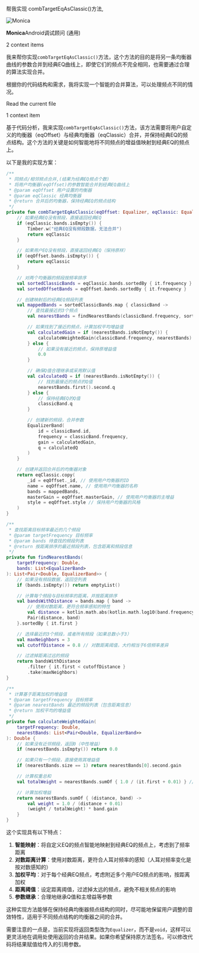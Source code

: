 帮我实现 combTargetEqAsClassic()方法, 



![Monica](http://monica/logos/monica.png)

**Monica**Android调试顾问 (通用)

2 context items

我来帮你实现`combTargetEqAsClassic()`方法，这个方法的目的是将另一条均衡器曲线的参数合并到经典EQ曲线上，即使它们的频点不完全相同，也需要通过合理的算法实现合并。

根据你的代码结构和需求，我将实现一个智能的合并算法，可以处理频点不同的情况。



Read the current file

1 context item

基于代码分析，我来实现`combTargetEqAsClassic()`方法，该方法需要将用户自定义的均衡器（eqOffset）与经典均衡器（eqClassic）合并，并保持经典EQ的频点结构。这个方法的关键是如何智能地将不同频点的增益值映射到经典EQ的频点上。

以下是我的实现方案：



```kotlin
/**
 * 同频点/相邻频点合并,(结果为经典EQ频点个数)
 * 将用户均衡器(eqOffset)的参数智能合并到经典EQ曲线上
 * @param eqOffset 用户设置的均衡器
 * @param eqClassic 经典均衡器
 * @return 合并后的均衡器，保持经典EQ的频点结构
 */
private fun combTargetEqAsClassic(eqOffset: Equalizer, eqClassic: Equalizer): Equalizer {
    // 如果经典EQ没有频段，直接返回经典EQ
    if (eqClassic.bands.isEmpty()) {
        Timber.w("经典EQ没有频段数据，无法合并")
        return eqClassic
    }

    // 如果用户EQ没有频段，直接返回经典EQ（保持原样）
    if (eqOffset.bands.isEmpty()) {
        return eqClassic
    }

    // 对两个均衡器的频段按频率排序
    val sortedClassicBands = eqClassic.bands.sortedBy { it.frequency }
    val sortedOffsetBands = eqOffset.bands.sortedBy { it.frequency }

    // 创建映射后的经典EQ频段列表
    val mappedBands = sortedClassicBands.map { classicBand ->
        // 查找最接近的3个频点
        val nearestBands = findNearestBands(classicBand.frequency, sortedOffsetBands)

        // 如果找到了接近的频点，计算加权平均增益值
        val calculatedGain = if (nearestBands.isNotEmpty()) {
            calculateWeightedGain(classicBand.frequency, nearestBands)
        } else {
            // 如果没有接近的频点，保持原增益值
            0.0
        }

        // 确保Q值合理继承或采用默认值
        val calculatedQ = if (nearestBands.isNotEmpty()) {
            // 找到最接近的频点的Q值
            nearestBands.first().second.q
        } else {
            // 保持经典EQ的Q值
            classicBand.q
        }

        // 创建新的频段，合并参数
        EqualizerBand(
            id = classicBand.id,
            frequency = classicBand.frequency,
            gain = calculatedGain,
            q = calculatedQ
        )
    }

    // 创建并返回合并后的均衡器对象
    return eqClassic.copy(
        _id = eqOffset._id, // 使用用户均衡器的ID
        name = eqOffset.name, // 使用用户均衡器的名称
        bands = mappedBands,
        masterGain = eqOffset.masterGain, // 使用用户均衡器的主增益
        style = eqOffset.style // 保持用户均衡器的风格
    )
}

/**
 * 查找距离目标频率最近的几个频段
 * @param targetFrequency 目标频率
 * @param bands 待查找的频段列表
 * @return 按距离排序的最近频段列表，包含距离和频段信息
 */
private fun findNearestBands(
    targetFrequency: Double,
    bands: List<EqualizerBand>
): List<Pair<Double, EqualizerBand>> {
    // 如果没有频段数据，返回空列表
    if (bands.isEmpty()) return emptyList()

    // 计算每个频段与目标频率的距离，并按距离排序
    val bandsWithDistance = bands.map { band ->
        // 使用对数距离，更符合频率感知的特性
        val distance = kotlin.math.abs(kotlin.math.log10(band.frequency / targetFrequency))
        Pair(distance, band)
    }.sortedBy { it.first }

    // 选择最近的3个频段，或者所有频段（如果总数小于3）
    val maxNeighbors = 3
    val cutoffDistance = 0.8 // 对数距离阈值，大约相当于6倍频率差异

    // 过滤掉距离过远的频段
    return bandsWithDistance
        .filter { it.first < cutoffDistance }
        .take(maxNeighbors)
}

/**
 * 计算基于距离加权的增益值
 * @param targetFrequency 目标频率
 * @param nearestBands 最近的频段列表（包含距离信息）
 * @return 加权平均的增益值
 */
private fun calculateWeightedGain(
    targetFrequency: Double,
    nearestBands: List<Pair<Double, EqualizerBand>>
): Double {
    // 如果没有近邻频段，返回0（中性增益）
    if (nearestBands.isEmpty()) return 0.0

    // 如果只有一个频段，直接使用其增益值
    if (nearestBands.size == 1) return nearestBands[0].second.gain

    // 计算权重总和
    val totalWeight = nearestBands.sumOf { 1.0 / (it.first + 0.01) } // 加0.01防止除以0

    // 计算加权增益
    return nearestBands.sumOf { (distance, band) ->
        val weight = 1.0 / (distance + 0.01)
        (weight / totalWeight) * band.gain
    }
}
```





这个实现具有以下特点：

1. **智能映射**：将自定义EQ的频点智能地映射到经典EQ的频点上，考虑到了频率距离
2. **对数距离计算**：使用对数距离，更符合人耳对频率的感知（人耳对频率变化是按对数感知的）
3. **加权平均**：对于每个经典EQ频点，考虑附近多个用户EQ频点的影响，按距离加权
4. **距离阈值**：设定距离阈值，过滤掉太远的频点，避免不相关频点的影响
5. **参数继承**：合理地继承Q值和主增益等参数

这种实现方法能够在保持经典均衡器频点结构的同时，尽可能地保留用户调整的音效特性，适用于不同频点结构的均衡器之间的合并。

需要注意的一点是，当前实现将返回类型改为`Equalizer`，而不是`void`，这样可以更灵活地在调用处使用返回的合并结果。如果你希望保持原方法签名，可以修改代码将结果赋值给传入的引用参数。